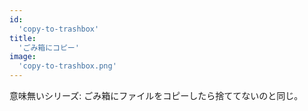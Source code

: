 ```yaml
---
id:
  'copy-to-trashbox'
title:
  'ごみ箱にコピー'
image:
  'copy-to-trashbox.png'
---
```


意味無いシリーズ: ごみ箱にファイルをコピーしたら捨ててないのと同じ。
